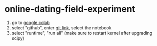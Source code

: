 # online-dating-field-experiment

1. go to [google colab](https://colab.research.google.com/notebooks/intro.ipynb#recent=true)
2. select "github", enter [git link](https://raw.githubusercontent.com/daniel-furman/online-dating-field-experiment/main/tinder_experiment_notebook.ipynb), select the notebook
3. select "runtime", "run all" (make sure to restart kernel after upgrading scipy)
